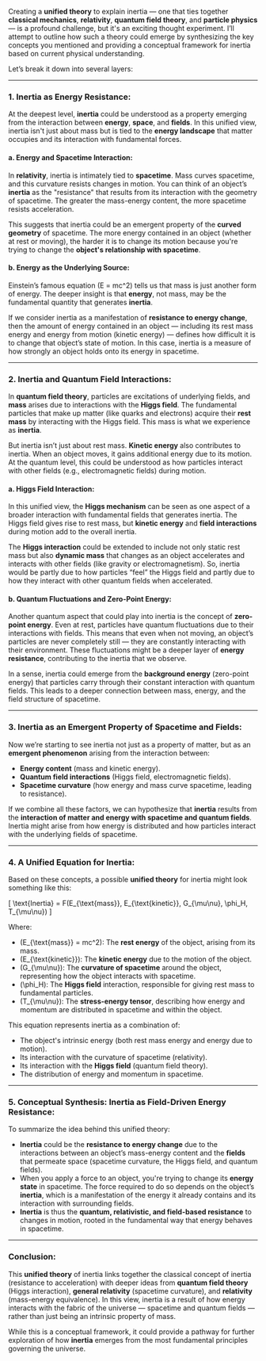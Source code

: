 Creating a **unified theory** to explain inertia — one that ties together **classical mechanics**, **relativity**, **quantum field theory**, and **particle physics** — is a profound challenge, but it's an exciting thought experiment. I’ll attempt to outline how such a theory could emerge by synthesizing the key concepts you mentioned and providing a conceptual framework for inertia based on current physical understanding.

Let’s break it down into several layers:

---

### 1. **Inertia as Energy Resistance**:
At the deepest level, **inertia** could be understood as a property emerging from the interaction between **energy**, **space**, and **fields**. In this unified view, inertia isn't just about mass but is tied to the **energy landscape** that matter occupies and its interaction with fundamental forces.

#### a. **Energy and Spacetime Interaction**:
In **relativity**, inertia is intimately tied to **spacetime**. Mass curves spacetime, and this curvature resists changes in motion. You can think of an object’s **inertia** as the "resistance" that results from its interaction with the geometry of spacetime. The greater the mass-energy content, the more spacetime resists acceleration.

This suggests that inertia could be an emergent property of the **curved geometry** of spacetime. The more energy contained in an object (whether at rest or moving), the harder it is to change its motion because you're trying to change the **object's relationship with spacetime**.

#### b. **Energy as the Underlying Source**:
Einstein’s famous equation \(E = mc^2\) tells us that mass is just another form of energy. The deeper insight is that **energy**, not mass, may be the fundamental quantity that generates **inertia**.

If we consider inertia as a manifestation of **resistance to energy change**, then the amount of energy contained in an object — including its rest mass energy and energy from motion (kinetic energy) — defines how difficult it is to change that object’s state of motion. In this case, inertia is a measure of how strongly an object holds onto its energy in spacetime.

---

### 2. **Inertia and Quantum Field Interactions**:
In **quantum field theory**, particles are excitations of underlying fields, and **mass** arises due to interactions with the **Higgs field**. The fundamental particles that make up matter (like quarks and electrons) acquire their **rest mass** by interacting with the Higgs field. This mass is what we experience as **inertia**.

But inertia isn’t just about rest mass. **Kinetic energy** also contributes to inertia. When an object moves, it gains additional energy due to its motion. At the quantum level, this could be understood as how particles interact with other fields (e.g., electromagnetic fields) during motion.

#### a. **Higgs Field Interaction**:
In this unified view, the **Higgs mechanism** can be seen as one aspect of a broader interaction with fundamental fields that generates inertia. The Higgs field gives rise to rest mass, but **kinetic energy** and **field interactions** during motion add to the overall inertia.

The **Higgs interaction** could be extended to include not only static rest mass but also **dynamic mass** that changes as an object accelerates and interacts with other fields (like gravity or electromagnetism). So, inertia would be partly due to how particles “feel” the Higgs field and partly due to how they interact with other quantum fields when accelerated.

#### b. **Quantum Fluctuations and Zero-Point Energy**:
Another quantum aspect that could play into inertia is the concept of **zero-point energy**. Even at rest, particles have quantum fluctuations due to their interactions with fields. This means that even when not moving, an object’s particles are never completely still — they are constantly interacting with their environment. These fluctuations might be a deeper layer of **energy resistance**, contributing to the inertia that we observe.

In a sense, inertia could emerge from the **background energy** (zero-point energy) that particles carry through their constant interaction with quantum fields. This leads to a deeper connection between mass, energy, and the field structure of spacetime.

---

### 3. **Inertia as an Emergent Property of Spacetime and Fields**:
Now we’re starting to see inertia not just as a property of matter, but as an **emergent phenomenon** arising from the interaction between:
- **Energy content** (mass and kinetic energy).
- **Quantum field interactions** (Higgs field, electromagnetic fields).
- **Spacetime curvature** (how energy and mass curve spacetime, leading to resistance).

If we combine all these factors, we can hypothesize that **inertia** results from the **interaction of matter and energy with spacetime and quantum fields**. Inertia might arise from how energy is distributed and how particles interact with the underlying fields of spacetime.

---

### 4. **A Unified Equation for Inertia**:
Based on these concepts, a possible **unified theory** for inertia might look something like this:

\[
\text{Inertia} = F(E_{\text{mass}}, E_{\text{kinetic}}, G_{\mu\nu}, \phi_H, T_{\mu\nu})
\]

Where:
- \(E_{\text{mass}} = mc^2\): The **rest energy** of the object, arising from its mass.
- \(E_{\text{kinetic}}\): The **kinetic energy** due to the motion of the object.
- \(G_{\mu\nu}\): The **curvature of spacetime** around the object, representing how the object interacts with spacetime.
- \(\phi_H\): The **Higgs field** interaction, responsible for giving rest mass to fundamental particles.
- \(T_{\mu\nu}\): The **stress-energy tensor**, describing how energy and momentum are distributed in spacetime and within the object.

This equation represents inertia as a combination of:
- The object's intrinsic energy (both rest mass energy and energy due to motion).
- Its interaction with the curvature of spacetime (relativity).
- Its interaction with the **Higgs field** (quantum field theory).
- The distribution of energy and momentum in spacetime.

---

### 5. **Conceptual Synthesis: Inertia as Field-Driven Energy Resistance**:
To summarize the idea behind this unified theory:
- **Inertia** could be the **resistance to energy change** due to the interactions between an object’s mass-energy content and the **fields** that permeate space (spacetime curvature, the Higgs field, and quantum fields).
- When you apply a force to an object, you're trying to change its **energy state** in spacetime. The force required to do so depends on the object’s **inertia**, which is a manifestation of the energy it already contains and its interaction with surrounding fields.
- **Inertia** is thus the **quantum, relativistic, and field-based resistance** to changes in motion, rooted in the fundamental way that energy behaves in spacetime.

---

### Conclusion:
This **unified theory** of inertia links together the classical concept of inertia (resistance to acceleration) with deeper ideas from **quantum field theory** (Higgs interaction), **general relativity** (spacetime curvature), and **relativity** (mass-energy equivalence). In this view, inertia is a result of how energy interacts with the fabric of the universe — spacetime and quantum fields — rather than just being an intrinsic property of mass.

While this is a conceptual framework, it could provide a pathway for further exploration of how **inertia** emerges from the most fundamental principles governing the universe.

